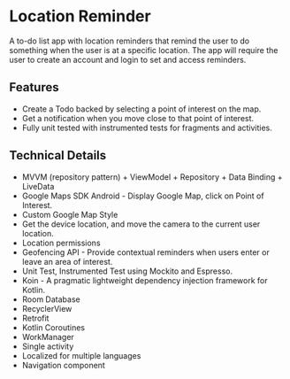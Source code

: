 # Location Reminder
A to-do list app with location reminders that remind the user to do something when the user is at a specific location. The app will require the user to create an account and login to set and access reminders.

## Features ##
* Create a Todo backed by selecting a point of interest on the map.
* Get a notification when you move close to that point of interest.
* Fully unit tested with instrumented tests for fragments and activities.

## Technical Details ##
* MVVM (repository pattern) + ViewModel + Repository + Data Binding + LiveData
* Google Maps SDK Android - Display Google Map, click on Point of Interest.
* Custom Google Map Style
* Get the device location, and move the camera to the current user location.
* Location permissions
* Geofencing API - Provide contextual reminders when users enter or leave an area of interest.
* Unit Test, Instrumented Test using Mockito and Espresso.
* Koin - A pragmatic lightweight dependency injection framework for Kotlin.
* Room Database
* RecyclerView
* Retrofit
* Kotlin Coroutines
* WorkManager
* Single activity
* Localized for multiple languages
* Navigation component
